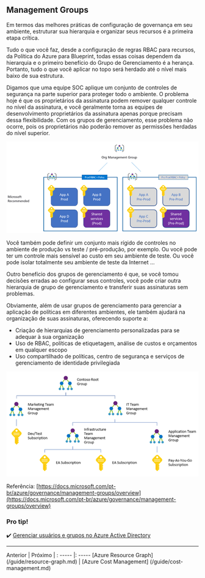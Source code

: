 ## Management Groups

Em termos das melhores práticas de configuração de governança em seu ambiente, estruturar sua hierarquia e organizar seus recursos é a primeira etapa crítica.

Tudo o que você faz, desde a configuração de regras RBAC para recursos, da Política do Azure para Blueprint, todas essas coisas dependem da hierarquia e o primeiro benefício do Grupo de Gerenciamento é a herança. Portanto, tudo o que você aplicar no topo será herdado até o nível mais baixo de sua estrutura.

Digamos que uma equipe SOC aplique um conjunto de controles de segurança na parte superior para proteger todo o ambiente. O problema hoje é que os proprietários da assinatura podem remover qualquer controle no nível da assinatura, e você geralmente torna as equipes de desenvolvimento proprietários da assinatura apenas porque precisam dessa flexibilidade. Com os grupos de gerenciamento, esse problema não ocorre, pois os proprietários não poderão remover as permissões herdadas do nível superior.

![management-group-1](../images/management-group-1.png)

Você também pode definir um conjunto mais rígido de controles no ambiente de produção vs teste / pré-produção, por exemplo. Ou você pode ter um controle mais sensível ao custo em seu ambiente de teste. Ou você pode isolar totalmente seu ambiente de teste da Internet ...

Outro benefício dos grupos de gerenciamento é que, se você tomou decisões erradas ao configurar seus controles, você pode criar outra hierarquia de grupo de gerenciamento e transferir suas assinaturas sem problemas.

Obviamente, além de usar grupos de gerenciamento para gerenciar a aplicação de políticas em diferentes ambientes, ele também ajudará na organização de suas assinaturas, oferecendo suporte a:

* Criação de hierarquias de gerenciamento personalizadas para se adequar à sua organização
* Uso de RBAC, políticas de etiquetagem, análise de custos e orçamentos em qualquer escopo
* Uso compartilhado de políticas, centro de segurança e serviços de gerenciamento de identidade privilegiada

![management-group-2](../images/management-group-2.png)

Referência: [https://docs.microsoft.com/pt-br/azure/governance/management-groups/overview](https://docs.microsoft.com/pt-br/azure/governance/management-groups/overview)

### Pro tip!

✔️ [Gerenciar usuários e grupos no Azure Active Directory](https://docs.microsoft.com/pt-br/learn/modules/manage-users-and-groups-in-aad/)

---

Anterior | Próximo |
: ----- |: -----
[Azure Resource Graph] (/guide/resource-graph.md) | [Azure Cost Management] (/guide/cost-management.md)